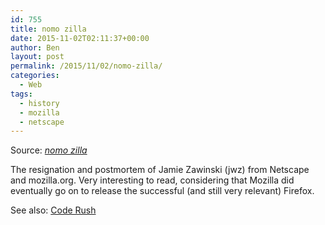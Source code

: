 ```yaml
---
id: 755
title: nomo zilla
date: 2015-11-02T02:11:37+00:00
author: Ben
layout: post
permalink: /2015/11/02/nomo-zilla/
categories:
  - Web
tags:
  - history
  - mozilla
  - netscape
---
```

Source: _[nomo zilla](https://www.jwz.org/gruntle/nomo.html)_

The resignation and postmortem of Jamie Zawinski (jwz) from Netscape and mozilla.org. Very interesting to read, considering that Mozilla did eventually go on to release the successful (and still very relevant) Firefox. 

See also: [Code Rush](http://www.benjaminoakes.com/2015/02/15/code-rush-a-documentary-about-netscape-circa-2000/)